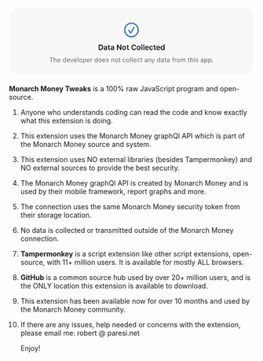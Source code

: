 
![Settings](/images/MM_SettingsDeveloper.png)

**Monarch Money Tweaks** is a 100% raw JavaScript program and open-source.   

1. Anyone who understands coding can read the code and know exactly what this extension is doing.
2. This extension uses the Monarch Money graphQl API which is part of the Monarch Money source and system.
3. This extension uses NO external libraries (besides Tampermonkey) and NO external sources to provide the best security.
4. The Monarch Money graphQl API is created by Monarch Money and is used by their mobile framework, report graphs and more.
5. The connection uses the same Monarch Money security token from their storage location.
6. No data is collected or transmitted outside of the Monarch Money connection.
7. **Tampermonkey** is a script extension like other script extensions, open-source, with 11+ million users.  It is available for mostly ALL browsers.
8. **GitHub** is a common source hub used by over 20+ million users, and is the ONLY location this extension is available to download.
9. This extension has been available now for over 10 months and used by the Monarch Money community.
10. If there are any issues, help needed or concerns with the extension, please email me: robert @ paresi.net

    Enjoy!
